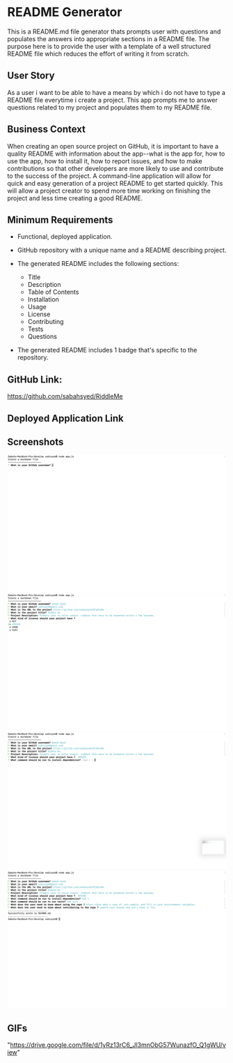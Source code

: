 # README Generator
 This is a README.md file generator thats prompts user with questions and populates the answers into appropriate sections in a README file. 
 The purpose here is to provide the user with a template of a well structured README file which reduces the effort of writing it from scratch.

 ## User Story
 As a user i want to be able to have a means by which i do not have to type a README file everytime i create a project. This app prompts me to answer questions related to my project and populates them to my README file.

 ## Business Context

When creating an open source project on GitHub, it is important to have a quality README with information about the app--what is the app for, how to use the app, how to install it, how to report issues, and how to make contributions so that other developers are more likely to use and contribute to the success of the project. A command-line application will allow for quick and easy generation of a project README to get started quickly. This will allow a project creator to spend more time working on finishing the project and less time creating a good README.

## Minimum Requirements

* Functional, deployed application.

* GitHub repository with a unique name and a README describing project.

* The generated README includes the following sections: 
  * Title
  * Description
  * Table of Contents
  * Installation
  * Usage
  * License
  * Contributing
  * Tests
  * Questions

* The generated README includes 1 badge that's specific to the repository.

## GitHub Link:
https://github.com/sabahsyed/RiddleMe

## Deployed Application Link 


## Screenshots

![Riddle me](https://github.com/sabahsyed/RiddleMe/blob/master/Develop/screenshots/Screen%20Shot%202020-05-02%20at%202.02.03%20AM.png)
![Riddle me](https://github.com/sabahsyed/RiddleMe/blob/master/Develop/screenshots/Screen%20Shot%202020-05-02%20at%202.03.27%20AM.png)
![Riddle me](https://github.com/sabahsyed/RiddleMe/blob/master/Develop/screenshots/Screen%20Shot%202020-05-02%20at%202.03.32%20AM.png)
![Riddle me](https://github.com/sabahsyed/RiddleMe/blob/master/Develop/screenshots/Screen%20Shot%202020-05-02%20at%202.05.08%20AM.png)


## GIFs

"https://drive.google.com/file/d/1yRz13rC6_Jl3mnObG57WunazfO_Q1gWU/view"





    
